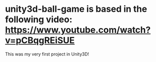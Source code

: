 # unity3d-ball-game is based in the following video: https://www.youtube.com/watch?v=pCBqgREiSUE
This was my very first project in Unity3D!
